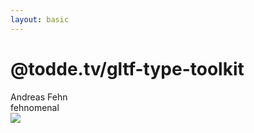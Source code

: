 ```yaml
---
layout: basic
---
```


# @todde.tv/gltf-type-toolkit

<!-- TODO add QRCode, but currently not as the URL is on the end slide -->

<div class="absolute right-15 top-12 p-1 pr-2 text-xs flex gap-2" v-mark="{ at: 0, color: '#26ab7a', type: 'box' }">
    <mdi-heart class="text-red-400 animate-pulse" />
    <span>Andreas Fehn</span>
    <div>
      <mdi-github class="baseColor" />
      <MyLink to="https://github.com/fehnomenal">fehnomenal</MyLink>
    </div>
</div>

<div class="flex justify-center">
    <img src="/assets/gltf-type-toolkit-github-screenshot.png" class="w-[75%]" />
</div>

<!-- <div class="relative">
    <WindowWrapper
        background="#E1F4FF"
        height="body"
    >
        <img src="/assets/gltf-type-toolkit-github-screenshot.png" />
    </WindowWrapper>
    <div class="p-3 flex flex-col gap-2 absolute top-9 left-2 bg-white rounded-md border z-10 justify-center items-center">
        <QRCode content="https://github.com/toddeTV/gltf-type-toolkit" :size="64" />
        <div class="w-full text-xs whitespace-nowrap flex flex-row gap-1 justify-center">
            <mdi-web class="baseColor" />
            <MyLink to="https://github.com/toddeTV/gltf-type-toolkit">https://github.com/toddeTV/gltf-type-toolkit</MyLink>
        </div>
    </div>
</div> -->

<!--
-->
